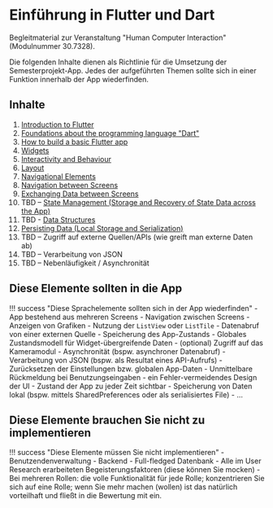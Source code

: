 # Einführung in Flutter und Dart

Begleitmaterial zur Veranstaltung "Human Computer Interaction" (Modulnummer 30.7328).

Die folgenden Inhalte dienen als Richtlinie für die Umsetzung der Semesterprojekt-App. Jedes der aufgeführten Themen sollte sich in einer Funktion innerhalb der App wiederfinden. 

## Inhalte

1. [Introduction to Flutter](./themen/flutter_introduction.md)
2. [Foundations about the programming language "Dart"](./themen/dart.md)
3. [How to build a basic Flutter app](./themen/designing_an_app.md)
4. [Widgets](./themen/widgets.md)
5. [Interactivity and Behaviour](./themen/behaviour.md)
6. [Layout](./themen/layout.md)
7. [Navigational Elements](./themen/navigation.md)
8. [Navigation between Screens](./themen/screen_navigation.md)
9. [Exchanging Data between Screens](./themen/data_exchange.md)
10. TBD – [State Management (Storage and Recovery of State Data across the App)](./themen/state_management.md)
11. TBD - [Data Structures](./themen/data_structures.md) 
12. [Persisting Data (Local Storage and Serialization)](./themen/persistence.md)
13. TBD – Zugriff auf externe Quellen/APIs (wie greift man externe Daten ab)
14. TBD – Verarbeitung von JSON
15. TBD – Nebenläufigkeit / Asynchronität

<!-- 16. Fortgestrittene Widgets
    1.  RecyclerView
    2.  Gesten
    3.   -->



<!-- ### Ergänzende Themen

1. Setup (was braucht man um eine Flutter-App zu erstellen?)
2. Lebenszyklus einer App -->


## Diese Elemente sollten in die App

!!! success "Diese Sprachelemente sollten sich in der App wiederfinden"
    - App bestehend aus mehreren Screens
    - Navigation zwischen Screens
    - Anzeigen von Grafiken
    - Nutzung der `ListView` oder `ListTile`
    - Datenabruf von einer externen Quelle
    - Speicherung des App-Zustands
    - Globales Zustandsmodell für Widget-übergreifende Daten
    - (optional) Zugriff auf das Kameramodul
    - Asynchronität (bspw. asynchroner Datenabruf)
    - Verarbeitung von JSON (bspw. als Resultat eines API-Aufrufs)
    - Zurücksetzen der Einstellungen bzw. globalen App-Daten
    - Unmittelbare Rückmeldung bei Benutzungseingaben
    - ein Fehler-vermeidendes Design der UI
    - Zustand der App zu jeder Zeit sichtbar
    - Speicherung von Daten lokal (bspw. mittels SharedPreferences oder als serialisiertes File)
    - ...


## Diese Elemente brauchen Sie nicht zu implementieren

!!! success "Diese Elemente müssen Sie nicht implementieren"
    - Benutzendenverwaltung
    - Backend
    - Full-fledged Datenbank
    - Alle im User Research erarbeiteten Begeisterungsfaktoren (diese können Sie mocken)
    - Bei mehreren Rollen: die volle Funktionalität für jede Rolle; konzentrieren Sie sich auf eine Rolle; wenn Sie mehr machen (wollen) ist das natürlich vorteilhaft und fließt in die Bewertung mit ein.

<!--
## How to use this guide

This project serves as a guideline through the different flutter topics that should be implemented in the semester project app.
It structures the ... and distills the relevant parts from the comprehensive flutter documentation. Flutter has a very well written thorough and comprehensive documentation with lots of code examples. Instead of mirroring the flutter documentaion, this guide provides links to the relevant parts in the official flutter documentation. Hence, this quide should be used as a guiding structure to the different topics and serves as a topic map.


## TODO

Disadvantages of flutter (source: fireship.io)
- deeply neested widget trees
- no simple copy-and-paste



## Project layout --- cool for monospaced text

    mkdocs.yml    # The configuration file.
    docs/
        index.md  # The documentation homepage.
        ...       # Other markdown pages, images and other files.
-->
